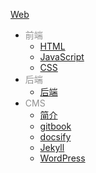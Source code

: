 [Web](docs/Web/index.md)

- <font color="#8f8f8f">前端</font>
  - [HTML](docs/Web/前端/HTML.md)
  - [JavaScript](docs/Web/前端/JavaScript.md)
  - [CSS](docs/Web/前端/CSS.md)
- <font color="#8f8f8f">后端</font>
  - [后端](docs/Web/后端/后端.md)
- <font color="#8f8f8f">CMS</font>
  - [简介](docs/Web/CMS/CMS.md)
  - [gitbook](docs/Web/CMS/gitbook.md)
  - [docsify](docs/Web/CMS/docsify.md)
  - [Jekyll](docs/Web/CMS/Jekyll.md)
  - [WordPress](docs/Web/CMS/WordPress.md)
